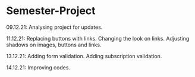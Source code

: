 # Semester-Project

09.12.21:
Analysing project for updates.

11.12.21:
Replacing buttons with links.
Changing the look on links.
Adjusting shadows on images, buttons and links.

13.12.21:
Adding form validation.
Adding subscription validation.

14.12.21:
Improving codes.
